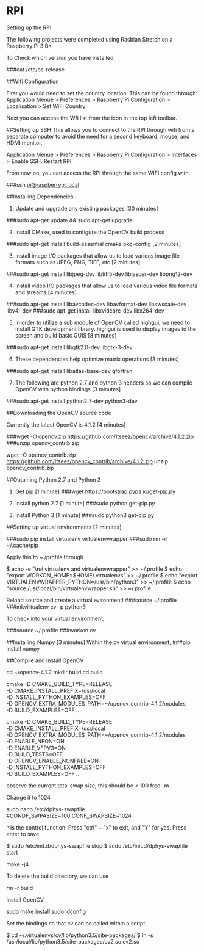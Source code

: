 # RPI

Setting up the RPI

The following projects were completed using Rasbian Stretch on a Raspberry Pi 3 B+

To Check which version you have installed:

###cat /etc/os-release

##Wifi Configuration

First you would need to set the country location. This can be found through:
Application Menue > Preferences > Raspberry Pi Configuration > Localisation > Set WiFi Country

Next you can access the Wfi list from the icon in the top left toolbar.

##Setting up SSH
This allows you to connect to the RPI through wifi from a separate computer to avoid the need for a second keyboard, mouse, and HDMI monitor.

Application Menue > Preferences > Raspberry Pi Configuration > Interfaces > Enable SSH.
Restart RPI

From now on, you can access the RPI through the same WIFI config with

###ssh pi@raspberrypi.local


##Installing Dependencies

1. Update and upgrade any existing packages [30 minutes]

###sudo apt-get update && sudo apt-get upgrade

2. Install CMake, used to configure the OpenCV build process

###sudo apt-get install build-essential cmake pkg-config [2 minutes]

3. Install image I/O packages that allow us to load various image file formats such as JPEG, PNG, TIFF, etc [2 minutes]

###sudo apt-get install libjpeg-dev libtiff5-dev libjasper-dev libpng12-dev

4. Install video I/O packages that allow us to load various video file formats and streams [4 minutes]

###sudo apt-get install libavcodec-dev libavformat-dev libswscale-dev libv4l-dev
###sudo apt-get install libxvidcore-dev libx264-dev

5. In order to utilize a sub module of OpenCV called highgui, we need to install GTK development library. highgui is used to display images to the screen and build basic GUIS [8 minutes]

###sudo apt-get install libgtk2.0-dev libgtk-3-dev

6. These dependencies help optimize matrix operations [3 minutes]

###sudo apt-get install libatlas-base-dev gfortran

7. The following are python 2.7 and python 3 headers so we can compile OpenCV with python bindings [3 minutes]

###sudo apt-get install python2.7-dev python3-dev

##Downloading the OpenCV source code

Currently the latest OpenCV is 4.1.2 [4 minutes]

###wget -O opencv.zip https://github.com/Itseez/opencv/archive/4.1.2.zip
###unzip opencv_contrib.zip

wget -O opencv_contrib.zip https://github.com/Itseez/opencv_contrib/archive/4.1.2.zip
unzip opencv_contrib.zip

##Obtaining Python 2.7 and Python 3

1. Get pip [1 minute]
###wget https://bootstrap.pypa.io/get-pip.py

2. Install python 2.7 [1 minute]
###sudo python get-pip.py

3. Install Python 3 [1 minute]
###sudo python3 get-pip.py

##Setting up virtual environments [2 minutes]

###sudo pip install virtualenv virtualenvwrapper
###sudo rm -rf ~/.cache/pip

Apply this to ~./profile through

$ echo -e "\n# virtualenv and virtualenvwrapper" >> ~/.profile
$ echo "export WORKON_HOME=$HOME/.virtualenvs" >> ~/.profile
$ echo "export VIRTUALENVWRAPPER_PYTHON=/usr/bin/python3" >> ~/.profile
$ echo "source /usr/local/bin/virtualenvwrapper.sh" >> ~/.profile

Reload source and create a virtual evironment!
###source ~/.profile
###mkvirtualenv cv -p python3

To check into your virtual environment,

###source ~/.profile
###workon cv

##Installing Numpy [3 minutes]
Within the cv virtual environment,
###pip install numpy

##Compile and Install OpenCV

cd ~/opencv-4.1.2
mkdir build
cd build

cmake -D CMAKE_BUILD_TYPE=RELEASE \
    -D CMAKE_INSTALL_PREFIX=/usr/local \
    -D INSTALL_PYTHON_EXAMPLES=OFF \
    -D OPENCV_EXTRA_MODULES_PATH=~/opencv_contrib-4.1.2/modules \
    -D BUILD_EXAMPLES=OFF ..
    
cmake -D CMAKE_BUILD_TYPE=RELEASE \
    -D CMAKE_INSTALL_PREFIX=/usr/local \
    -D OPENCV_EXTRA_MODULES_PATH=~/opencv_contrib-4.1.2/modules \
    -D ENABLE_NEON=ON \
    -D ENABLE_VFPV3=ON \
    -D BUILD_TESTS=OFF \
    -D OPENCV_ENABLE_NONFREE=ON \
    -D INSTALL_PYTHON_EXAMPLES=OFF \
    -D BUILD_EXAMPLES=OFF ..

observe the current total swap size, this should be < 100
free -m 

Change it to 1024

sudo nano /etc/dphys-swapfile    
#CONDF_SWPASIZE=100
CONF_SWAPSIZE=1024

^ is the control function. Press "ctrl" + "x" to exit, and "Y" for yes. Press enter to save.

$ sudo /etc/init.d/dphys-swapfile stop
$ sudo /etc/init.d/dphys-swapfile start

make -j4

To delete the build directory, we can use

rm -r build

Install OpenCV

sudo make install
sudo ldconfig


Set the bindings so that cv can be called within a script

$ cd ~/.virtualenvs/cv/lib/python3.5/site-packages/
$ ln -s /usr/local/lib/python3.5/site-packages/cv2.so cv2.so
